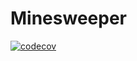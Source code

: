 # Minesweeper
[![codecov](https://codecov.io/gh/sebastianillges/Minesweeper/branch/main/graph/badge.svg?token=QH2Z0JDP9Y)](https://codecov.io/gh/sebastianillges/Minesweeper)
